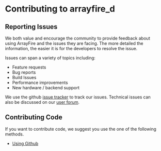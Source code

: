 # Contributing to arrayfire_d #

## Reporting Issues ##

We both value and encourage the community to provide feedback about using ArrayFire and the issues they are facing.
The more detailed the information, the easier it is for the developers to resolve the issue.

Issues can span a variety of topics including:
- Feature requests
- Bug reports
- Build Issues
- Performance improvements
- New hardware / backend support

We use the github [issue tracker](https://github.com/arrayfire/arrayfire-d/issues?state=open) to track our issues. Technical issues can also be discussed on our [user forum](https://groups.google.com/forum/#!forum/arrayfire-users).

## Contributing Code ##

If you want to contribute code, we suggest you use the one of the following methods.

- [Using Github](https://github.com/arrayfire/arrayfire-d/wiki/Contribute-code-using-github)
